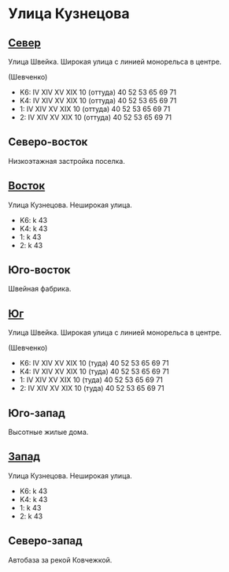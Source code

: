 # Улица Кузнецова

## [Север](./10400080.md)

Улица Швейка.
Широкая улица с линией монорельса в центре.

(Шевченко)

* K6:   IV  XIV XV  XIX
        10 (оттуда) 40  52  53  65  69  71
* K4:   IV  XIV XV  XIX
        10 (оттуда) 40  52  53  65  69  71
* 1:    IV  XIV XV  XIX
        10 (оттуда) 40  52  53  65  69  71
* 2:    IV  XIV XV  XIX
        10 (оттуда) 40  52  53  65  69  71

## Северо-восток

Низкоэтажная застройка поселка.

## [Восток](./10410085.md)

Улица Кузнецова.
Неширокая улица.

* K6:   k
        43
* K4:   k
        43
* 1:    k
        43
* 2:    k
        43

## Юго-восток

Швейная фабрика.

## [Юг](./10400090.md)

Улица Швейка.
Широкая улица с линией монорельса в центре.

(Шевченко)

* K6:   IV  XIV XV  XIX
        10 (туда)   40  52  53  65  69  71
* K4:   IV  XIV XV  XIX
        10 (туда)   40  52  53  65  69  71
* 1:    IV  XIV XV  XIX
        10 (туда)   40  52  53  65  69  71
* 2:    IV  XIV XV  XIX
        10 (туда)   40  52  53  65  69  71

## Юго-запад

Высотные жилые дома.

## [Запад](./10380085.md)

Улица Кузнецова.
Неширокая улица.

* K6:   k
        43
* K4:   k
        43
* 1:    k
        43
* 2:    k
        43

## Северо-запад

Автобаза за рекой Ковчежкой.
